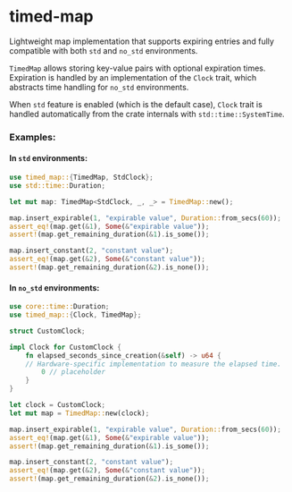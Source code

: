 # timed-map

Lightweight map implementation that supports expiring entries and fully
compatible with both `std` and `no_std` environments.

`TimedMap` allows storing key-value pairs with optional expiration times. Expiration is
handled by an implementation of the `Clock` trait, which abstracts time handling for
`no_std` environments.

When `std` feature is enabled (which is the default case), `Clock` trait is handled
automatically from the crate internals with `std::time::SystemTime`.

### Examples:

#### In `std` environments:
```rs
use timed_map::{TimedMap, StdClock};
use std::time::Duration;

let mut map: TimedMap<StdClock, _, _> = TimedMap::new();

map.insert_expirable(1, "expirable value", Duration::from_secs(60));
assert_eq!(map.get(&1), Some(&"expirable value"));
assert!(map.get_remaining_duration(&1).is_some());

map.insert_constant(2, "constant value");
assert_eq!(map.get(&2), Some(&"constant value"));
assert!(map.get_remaining_duration(&2).is_none());
```

#### In `no_std` environments:
```rs
use core::time::Duration;
use timed_map::{Clock, TimedMap};

struct CustomClock;

impl Clock for CustomClock {
    fn elapsed_seconds_since_creation(&self) -> u64 {
    // Hardware-specific implementation to measure the elapsed time.
        0 // placeholder
    }
}

let clock = CustomClock;
let mut map = TimedMap::new(clock);

map.insert_expirable(1, "expirable value", Duration::from_secs(60));
assert_eq!(map.get(&1), Some(&"expirable value"));
assert!(map.get_remaining_duration(&1).is_some());

map.insert_constant(2, "constant value");
assert_eq!(map.get(&2), Some(&"constant value"));
assert!(map.get_remaining_duration(&2).is_none());
```
